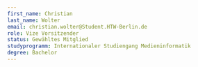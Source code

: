 ```yaml
---
first_name: Christian
last_name: Wolter
email: christian.wolter@Student.HTW-Berlin.de
role: Vize Vorsitzender
status: Gewähltes Mitglied
studyprogramm: Internationaler Studiengang Medieninformatik
degree: Bachelor
---
```

